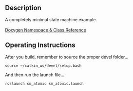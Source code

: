  <h2>Description</h2> A completely minimal state machine example.<br></br>
<a href="https://reelrbtx.github.io/SMACC/master/html/namespacesm__atomic.html">Doxygen Namespace & Class Reference</a>
 <h2>Operating Instructions</h2>
After you build, remember to source the proper devel folder...

```
source ~/catkin_ws/devel/setup.bash
```

And then run the launch file...

```
roslaunch sm_atomic sm_atomic.launch
```
